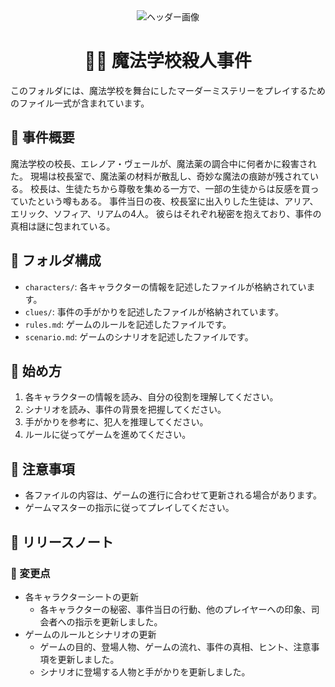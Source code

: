 <div style="text-align: center;">
  <img src="https://github.com/user-attachments/assets/4be3525d-14db-4ba2-a642-4d543286ee16" alt="ヘッダー画像" style="max-width: 500px;">
  <h1>🧙‍♂️ 魔法学校殺人事件</h1>
</div>

このフォルダには、魔法学校を舞台にしたマーダーミステリーをプレイするためのファイル一式が含まれています。

## 📜 事件概要

魔法学校の校長、エレノア・ヴェールが、魔法薬の調合中に何者かに殺害された。
現場は校長室で、魔法薬の材料が散乱し、奇妙な魔法の痕跡が残されている。
校長は、生徒たちから尊敬を集める一方で、一部の生徒からは反感を買っていたという噂もある。
事件当日の夜、校長室に出入りした生徒は、アリア、エリック、ソフィア、リアムの4人。
彼らはそれぞれ秘密を抱えており、事件の真相は謎に包まれている。

## 📁 フォルダ構成

- `characters/`: 各キャラクターの情報を記述したファイルが格納されています。
- `clues/`: 事件の手がかりを記述したファイルが格納されています。
- `rules.md`: ゲームのルールを記述したファイルです。
- `scenario.md`: ゲームのシナリオを記述したファイルです。

## 🚀 始め方

1. 各キャラクターの情報を読み、自分の役割を理解してください。
2. シナリオを読み、事件の背景を把握してください。
3. 手がかりを参考に、犯人を推理してください。
4. ルールに従ってゲームを進めてください。

## 📝 注意事項

- 各ファイルの内容は、ゲームの進行に合わせて更新される場合があります。
- ゲームマスターの指示に従ってプレイしてください。

## 🚀 リリースノート

### 🌟 変更点

- 各キャラクターシートの更新
  - 各キャラクターの秘密、事件当日の行動、他のプレイヤーへの印象、司会者への指示を更新しました。
- ゲームのルールとシナリオの更新
  - ゲームの目的、登場人物、ゲームの流れ、事件の真相、ヒント、注意事項を更新しました。
  - シナリオに登場する人物と手がかりを更新しました。
